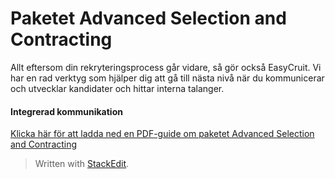 # Paketet Advanced Selection and Contracting

Allt eftersom din rekryteringsprocess går vidare, så gör också EasyCruit. Vi har en rad verktyg som hjälper dig att gå till nästa nivå när du kommunicerar och utvecklar kandidater och hittar interna talanger.

#### Integrerad kommunikation
[Klicka här för att ladda ned en PDF-guide om paketet Advanced Selection and Contracting](https://www.google.com/url?q=https://support.easycruit.net/@api/deki/files/325/easycruit_advanced_selection_contracting.pdf?revision%3D1&source=gmail-html&ust=1635933823349000&usg=AFQjCNEgHKChcqu4-MqjdlyWBVf0cwQoUA)
> Written with [StackEdit](https://stackedit.io/).
<!--stackedit_data:
eyJoaXN0b3J5IjpbLTI2NDQ5NzE2XX0=
-->